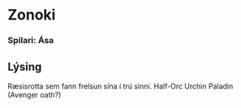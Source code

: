# Zonoki
### Spilari: Ása

## Lýsing
Ræsisrotta sem fann frelsun sína í trú sinni. Half-Orc Urchin Paladin 
(Avenger oath?)
